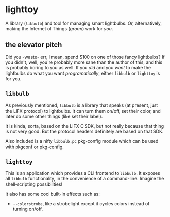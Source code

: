 # lighttoy

A library (`libbulb`) and tool for managing smart lightbulbs.
Or, alternatively, making the Internet of Things (*groan*) work for *you*.

## the elevator pitch

Did you -waste- err, I mean, spend $100 on one of those fancy lightbulbs?  If you didn't, well,
you're probably more sane than the author of this, and this is probably boring to you
as well.  If you *did* and you *want* to make the lightbulbs do what you want *programatically*,
either `libbulb` or `lighttoy` is for you.

## `libbulb`

As previously mentioned, `libbulb` is a library that speaks (at present, just the LIFX protocol) to
lightbulbs.  It can turn them on/off, set their color, and later do some other things (like set their
label).

It is kinda, sorta, based on the LIFX C SDK, but not really because that thing is not very good.  But
the protocol headers definitely are based on that SDK.

Also included is a nifty `libbulb.pc` pkg-config module which can be used with pkgconf or pkg-config.

## `lighttoy`

This is an application which provides a CLI frontend to `libbulb`.  It exposes all `libbulb` functionality,
in the convenience of a command-line.  Imagine the shell-scripting possibilities!

It also has some cool built-in effects such as:

  * `--colorstrobe`, like a strobelight except it cycles colors instead of turning on/off.
